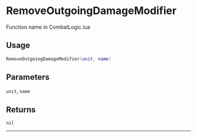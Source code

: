 # RemoveOutgoingDamageModifier
Function name in CombatLogic.lua
## Usage
```lua
RemoveOutgoingDamageModifier(unit, name)
```
## Parameters
`unit`, `name`
## Returns
`nil`

---